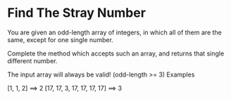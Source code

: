 # Find The Stray Number
You are given an odd-length array of integers, in which all of them are the same, except for one single number.

Complete the method which accepts such an array, and returns that single different number.

The input array will always be valid! (odd-length >= 3)
Examples

[1, 1, 2] ==> 2
[17, 17, 3, 17, 17, 17, 17] ==> 3

